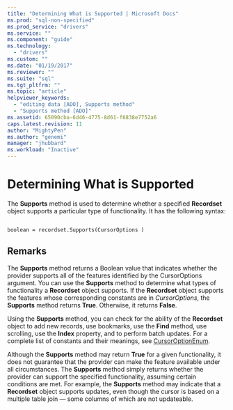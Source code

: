 ```yaml
---
title: "Determining What is Supported | Microsoft Docs"
ms.prod: "sql-non-specified"
ms.prod_service: "drivers"
ms.service: ""
ms.component: "guide"
ms.technology:
  - "drivers"
ms.custom: ""
ms.date: "01/19/2017"
ms.reviewer: ""
ms.suite: "sql"
ms.tgt_pltfrm: ""
ms.topic: "article"
helpviewer_keywords: 
  - "editing data [ADO], Supports method"
  - "Supports method [ADO]"
ms.assetid: 65090cba-6d46-4775-8d61-f6838e7752a6
caps.latest.revision: 11
author: "MightyPen"
ms.author: "genemi"
manager: "jhubbard"
ms.workload: "Inactive"
---
```

# Determining What is Supported
The **Supports** method is used to determine whether a specified **Recordset** object supports a particular type of functionality. It has the following syntax:  
  
```  
  
boolean = recordset.Supports(CursorOptions )  
```  
  
## Remarks  
 The **Supports** method returns a Boolean value that indicates whether the provider supports all of the features identified by the CursorOptions argument. You can use the **Supports** method to determine what types of functionality a **Recordset** object supports. If the **Recordset** object supports the features whose corresponding constants are in *CursorOptions*, the **Supports** method returns **True**. Otherwise, it returns **False**.  
  
 Using the **Supports** method, you can check for the ability of the **Recordset** object to add new records, use bookmarks, use the **Find** method, use scrolling, use the **Index** property, and to perform batch updates. For a complete list of constants and their meanings, see [CursorOptionEnum](../../../ado/reference/ado-api/cursoroptionenum.md).  
  
 Although the **Supports** method may return **True** for a given functionality, it does not guarantee that the provider can make the feature available under all circumstances. The **Supports** method simply returns whether the provider can support the specified functionality, assuming certain conditions are met. For example, the **Supports** method may indicate that a **Recordset** object supports updates, even though the cursor is based on a multiple table join — some columns of which are not updateable.
